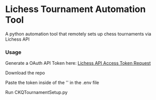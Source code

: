 # Lichess Tournament Automation Tool
A python automation tool that remotely sets up chess tournaments via Lichess API

### Usage

Generate a OAuth API Token here: [Lichess API Access Token Request](https://lichess.org/account/oauth/token/create "New Personal Lichess API Access Token")

Download the repo

Paste the token inside of the '' in the .env file

Run CKQTournamentSetup.py
